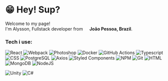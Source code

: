 # 😁 Hey! Sup?  
Welcome to my page!  
I'm Alysson, Fullstack developer from <img src="https://hatscripts.github.io/circle-flags/flags/br.svg" width="13"> **João Pessoa, Brazil**.

### Tech i use:  
![React](https://img.shields.io/badge/React-61DAFB.svg?style=flat-square&logo=React&logoColor=black) 
![Webpack](https://img.shields.io/badge/Webpack-8DD6F9.svg?style=flat-square&logo=Webpack&logoColor=black) 
![Photoshop](https://img.shields.io/badge/Adobe%20Photoshop-31A8FF.svg?style=flat-square&logo=Adobe-Photoshop&logoColor=white) 
![Docker](https://img.shields.io/badge/Docker-2496ED.svg?style=flat-square&logo=Docker&logoColor=white) 
![GitHub Actions](https://img.shields.io/badge/GitHub%20Actions-2088FF.svg?style=flat-square&logo=GitHub-Actions&logoColor=white) 
![Typescript](https://img.shields.io/badge/TypeScript-3178C6.svg?style=flat-square&logo=TypeScript&logoColor=white) 
![CSS](https://img.shields.io/badge/CSS3-1572B6.svg?style=flat-square&logo=CSS3&logoColor=white) 
![PostgreSQL](https://img.shields.io/badge/PostgreSQL-4169E1.svg?style=flat-square&logo=PostgreSQL&logoColor=white) 
![Axios](https://img.shields.io/badge/Axios-5A29E4.svg?style=flat-square&logo=Axios&logoColor=white) 
![Styled Components](https://img.shields.io/badge/styledcomponents-DB7093.svg?style=flat-square&logo=styled-components&logoColor=white) 
![NPM](https://img.shields.io/badge/npm-CB3837.svg?style=flat-square&logo=npm&logoColor=white) 
![Git](https://img.shields.io/badge/Git-F05032.svg?style=flat-square&logo=Git&logoColor=white) 
![HTML](https://img.shields.io/badge/HTML5-E34F26.svg?style=flat-square&logo=HTML5&logoColor=white) 
![MongoDB](https://img.shields.io/badge/MongoDB-47A248.svg?style=flat-square&logo=MongoDB&logoColor=white) 
![NodeJS](https://img.shields.io/badge/Node.js-339933.svg?style=flat-square&logo=nodedotjs&logoColor=white)  

![Unity](https://img.shields.io/badge/Unity-FFFFFF.svg?style=flat-square&logo=Unity&logoColor=black) 
![C#](https://img.shields.io/badge/C%20Sharp-239120.svg?style=flat-square&logo=C-Sharp&logoColor=white) 
